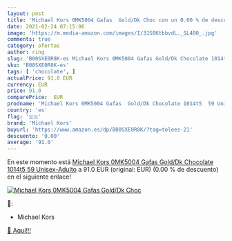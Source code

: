 ```yaml
---
layout: post
title: 'Michael Kors 0MK5004 Gafas  Gold/Dk Choc con un 0.00 % de descuento'
date: 2021-02-24 07:15:06
image: 'https://m.media-amazon.com/images/I/31S0KtbbvdL._SL400_.jpg'
comments: true
category: ofertas
author: ring
slug: 'B00SXE0R8K-es Michael Kors 0MK5004 Gafas Gold/Dk Chocolate 1014t5 59...'
sku: 'B00SXE0R8K-es'
tags: [ 'chocolate', ]
actualPrice: 91.0 EUR
currency: EUR
price: 91.0
comparePrice:  EUR
prodname: 'Michael Kors 0MK5004 Gafas  Gold/Dk Chocolate 1014t5  59 Unisex-Adulto'
country: 'es'
flag: '🇪🇸'
brand: 'Michael Kors'
buyurl: 'https://www.amazon.es/dp/B00SXE0R8K/?tag=tolees-21'
descuento: '0.00'
average: '91.0'
---
```


En este momento está [Michael Kors 0MK5004 Gafas  Gold/Dk Chocolate 1014t5  59 Unisex-Adulto](https://www.amazon.es/dp/B00SXE0R8K/?tag=tolees-21) a 91.0 EUR (original:  EUR) (0.00 %  de descuento) en el siguiente enlace!

[![Michael Kors 0MK5004 Gafas  Gold/Dk Choc](https://m.media-amazon.com/images/I/31S0KtbbvdL._SL400_.jpg)](https://www.amazon.es/dp/B00SXE0R8K/?tag=tolees-21)

🔎:

- Michael Kors

[🛒 Aquí!!!](https://www.amazon.es/dp/B00SXE0R8K/?tag=tolees-21)
